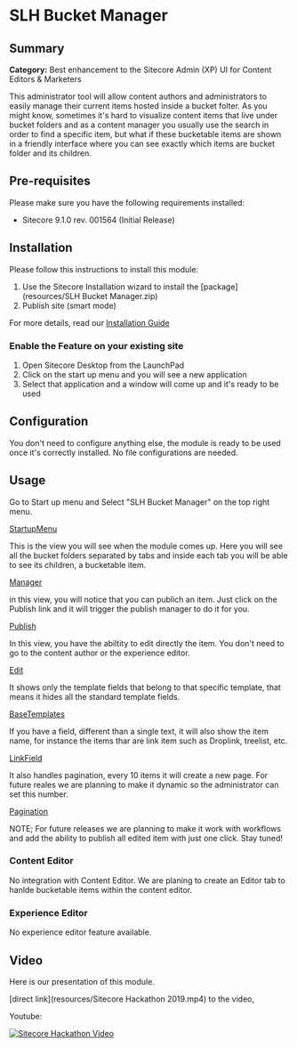 # SLH Bucket Manager

## Summary

**Category:** Best enhancement to the Sitecore Admin (XP) UI for Content Editors & Marketers

This administrator tool will allow content authors and administrators to easily manage their current items hosted inside a bucket folter. 
As you might know, sometimes it's hard to visualize content items that live under bucket folders and as a content manager you usually use the search in order to find a specific item, but what if these bucketable items are shown in a friendly interface where you can see exactly which items are bucket folder and its children.

## Pre-requisites

Please make sure you have the following requirements installed:

- Sitecore 9.1.0 rev. 001564 (Initial Release)

## Installation

Please follow this instructions to install this module:

1. Use the Sitecore Installation wizard to install the [package](resources/SLH Bucket Manager.zip)
2. Publish site (smart mode)

For more details, read our [Installation Guide](Installation_Guide.md)

### Enable the Feature on your existing site

1. Open Sitecore Desktop from the LaunchPad
2. Click on the start up menu and you will see a new application
3. Select that application and a window will come up and it's ready to be used


## Configuration

You don't need to configure anything else, the module is ready to be used once it's correctly installed.
No file configurations are needed. 


## Usage

Go to Start up menu and Select "SLH Bucket Manager" on the top right menu.

[StartupMenu](images/StartupMenu.png)

This is the view you will see when the module comes up. Here you will see all the bucket folders separated by tabs and inside each tab you will be able to see its children, a bucketable item. 

[Manager](images/Manager.png)

in this view, you will notice that you can publich an item. Just click on the Publish link and it will trigger the publish manager to do it for you. 

[Publish](images/Publish.png)

In this view, you have the abiltity to edit directly the item. You don't need to go to the content author or the experience editor. 

[Edit](images/Edit.png)

It shows only the template fields that belong to that specific template, that means it hides all the standard template fields. 

[BaseTemplates](images/BaseTemplates.png)

If you have a field, different than a single text, it will also show the item name, for instance the items thar are link item such as Droplink, treelist, etc.

[LinkField](images/LinkField.png)

It also handles pagination, every 10 items it will create a new page. For future reales we are planning to make it dynamic so the administrator can set this number. 

[Pagination](images/Pagination.png)

NOTE; For future releases we are planning to make it work with workflows and add the ability to publish all edited item with just one click. Stay tuned!

### Content Editor

No integration with Content Editor. We are planing to create an Editor tab to hanlde bucketable items within the content editor. 

### Experience Editor

No experience editor feature available.

## Video

Here is our presentation of this module. 

[direct link](resources/Sitecore Hackathon 2019.mp4) to the video, 

Youtube:

[![Sitecore Hackathon Video](https://img.youtube.com/vi/sffI8ac8hPU/0.jpg)](https://youtu.be/1qN9hxwi5WE)







